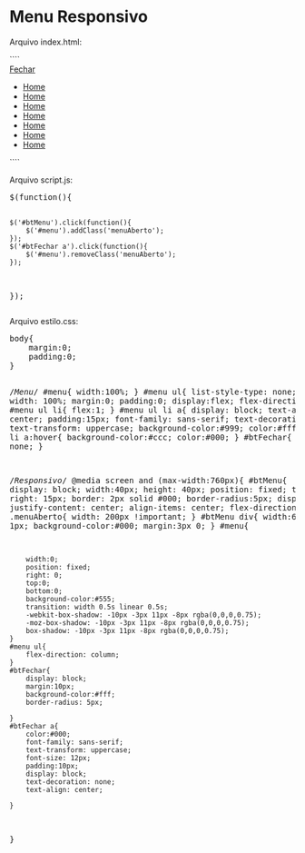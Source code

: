 <h1>Menu Responsivo</h1>

<p>Arquivo index.html:</p>
````
<!DOCTYPE html>
<html lang="pt-br">
<head>
    <meta charset="UTF-8">
    <meta name="viewport" content="width=device-width, initial-scale=1.0">
    <meta http-equiv="X-UA-Compatible" content="ie=edge">
    <title>Menu Responsivo</title>
    <link href="estilo.css" rel="stylesheet" type="text/css">
</head>
<body>
<div id="btMenu">
    <div></div>
    <div></div>
    <div></div>
</div>
<nav id="menu">
    <div id="btFechar">
        <a href="javascript:;">Fechar</a>
    </div>
    <ul>
        <li><a href="">Home</a></li>
        <li><a href="">Home</a></li>
        <li><a href="">Home</a></li>
        <li><a href="">Home</a></li>
        <li><a href="">Home</a></li>
        <li><a href="">Home</a></li>
        <li><a href="">Home</a></li>
    </ul>
</nav>    

<script src="https://code.jquery.com/jquery-3.4.1.min.js"></script>  
<script src="script.js"></script>    
</body>
</html>
````

<p>Arquivo script.js:</p>
<pre>
$(function(){

    $('#btMenu').click(function(){
        $('#menu').addClass('menuAberto');
    });
    $('#btFechar a').click(function(){
        $('#menu').removeClass('menuAberto');
    });
});
</pre>

<p>Arquivo estilo.css:</p>
<pre>
body{
    margin:0;
    padding:0;
}

/*Menu*/
#menu{
    width:100%;
}
#menu ul{
    list-style-type: none;
    width: 100%;
    margin:0;
    padding:0;
    display:flex;
    flex-direction: row;
}
#menu ul li{
    flex:1;
}
#menu ul li a{
    display: block;
    text-align: center;
    padding:15px;
    font-family: sans-serif;
    text-decoration: none;
    text-transform: uppercase;
    background-color:#999;
    color:#fff;
}
#menu ul li a:hover{
    background-color:#ccc;
    color:#000;
}
#btFechar{
    display: none;
}


/*Responsivo*/
@media screen and (max-width:760px){
    #btMenu{
        display: block;
        width:40px;
        height: 40px;
        position: fixed;
        top:15px;
        right: 15px;
        border: 2px solid #000;
        border-radius:5px;
        display: flex;
        justify-content: center;
        align-items: center;
        flex-direction: column
    }
    .menuAberto{
        width: 200px !important;
    }
    #btMenu div{
        width:60%;
        height: 1px;
        background-color:#000;
        margin:3px 0;
    }
    #menu{
        
        width:0;
        position: fixed;
        right: 0;
        top:0;
        bottom:0;
        background-color:#555;
        transition: width 0.5s linear 0.5s;
        -webkit-box-shadow: -10px -3px 11px -8px rgba(0,0,0,0.75);
        -moz-box-shadow: -10px -3px 11px -8px rgba(0,0,0,0.75);
        box-shadow: -10px -3px 11px -8px rgba(0,0,0,0.75);
    }
    #menu ul{
        flex-direction: column;
    }
    #btFechar{
        display: block;
        margin:10px;
        background-color:#fff;
        border-radius: 5px;

    }
    #btFechar a{
        color:#000;
        font-family: sans-serif;
        text-transform: uppercase;
        font-size: 12px;
        padding:10px;
        display: block;
        text-decoration: none;
        text-align: center;

    }
}
</pre>